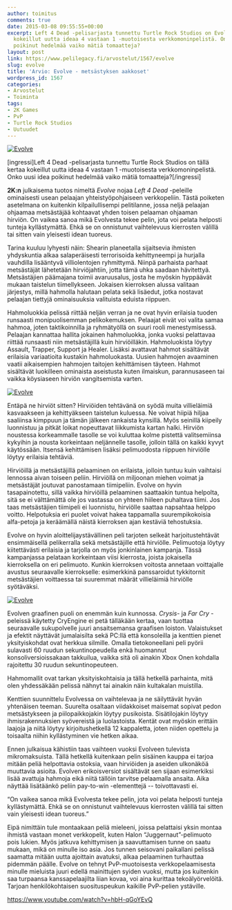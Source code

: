 ```yaml
---
author: toimitus
comments: true
date: 2015-03-08 09:55:55+00:00
excerpt: Left 4 Dead -pelisarjasta tunnettu Turtle Rock Studios on Evolven kohdalla
  kokeillut uutta ideaa 4 vastaan 1 -muotoisesta verkkomoninpelistä. Onko uusi idea
  poikinut hedelmää vaiko mätiä tomaatteja?
layout: post
link: https://www.pelilegacy.fi/arvostelut/1567/evolve
slug: evolve
title: 'Arvio: Evolve - metsästyksen aakkoset'
wordpress_id: 1567
categories:
- Arvostelut
- Toiminta
tags:
- 2K Games
- PvP
- Turtle Rock Studios
- Uutuudet
---
```


[![Evolve](http://www.pelilegacy.fi/wp-content/uploads/2015/03/evolve_wildlife.jpg)](http://www.pelilegacy.fi/wp-content/uploads/2015/03/evolve_wildlife.jpg)

[ingressi]Left 4 Dead -pelisarjasta tunnettu Turtle Rock Studios on tällä kertaa kokeillut uutta ideaa 4 vastaan 1 -muotoisesta verkkomoninpelistä. Onko uusi idea poikinut hedelmää vaiko mätiä tomaatteja?[/ingressi]

**2K:n** julkaisema tuotos nimeltä _Evolve_ nojaa _Left 4 Dead_ -peleille ominaisesti usean pelaajan yhteistyöpohjaiseen verkkopeliin. Tästä poiketen asetelmana on kuitenkin kilpailullisempi pelitilanne, jossa neljä pelaajan ohjaamaa metsästäjää kohtaavat yhden toisen pelaaman ohjaaman hirviön. On vaikea sanoa mikä Evolvesta tekee pelin, jota voi pelata helposti tunteja kyllästymättä. Ehkä se on onnistunut vaihtelevuus kierrosten välillä tai sitten vain yleisesti idean tuoreus.

Tarina kuuluu lyhyesti näin: Shearin planeetalla sijaitsevia ihmisten yhdyskuntia alkaa salaperäisesti terrorisoida kehittyneempi ja hurjalla vauhdilla lisääntyvä villiolentojen ryhmittymä. Niinpä parhaista parhaat metsästäjät lähetetään hirviöjahtiin, jotta tämä uhka saadaan hävitettyä. Metsästäjien päämajana toimii avaruusalus, josta he myöskin hyppäävät mukaan taistelun tiimellykseen. Jokaisen kierroksen alussa valitaan järjestys, millä hahmolla halutaan pelata sekä lisäedut, jotka nostavat pelaajan tiettyjä ominaisuuksia valituista eduista riippuen.

Hahmoluokkia pelissä riittää neljän verran ja ne ovat hyvin erilaisia tuoden runsaasti monipuolisemman pelikokemuksen. Pelaajat eivät voi valita samaa hahmoa, joten taktikoinnilla ja ryhmätyöllä on suuri rooli menestymisessä. Pelaajan kannattaa hallita jokainen hahmoluokka, jonka vuoksi pelattavaa riittää runsaasti niin metsästäjillä kuin hirviöilläkin. Hahmoluokista löytyy Assault, Trapper, Support ja Healer. Lisäksi avattavat hahmot sisältävät erilaisia variaatioita kustakin hahmoluokasta. Uusien hahmojen avaaminen vaatii aikaisempien hahmojen taitojen kehittämisen täyteen. Hahmot sisältävät luokilleen ominaista aseistusta kuten ilmaiskun, parannusaseen tai vaikka köysiaseen hirviön vangitsemista varten.

[![Evolve](http://www.pelilegacy.fi/wp-content/uploads/2015/03/evolve_hahmot.jpg)](http://www.pelilegacy.fi/wp-content/uploads/2015/03/evolve_hahmot.jpg)

Entäpä ne hirviöt sitten? Hirviöiden tehtävänä on syödä muita villieläimiä kasvaakseen ja kehittyäkseen taistelun kuluessa. Ne voivat hiipiä hiljaa saaliinsa kimppuun ja tämän jälkeen rankaista kynsillä. Myös seinillä kiipeily luonnistuu ja pitkät loikat nopeuttavat liikkumista kartan halki. Hirviön noustessa korkeammalle tasolle se voi kuluttaa kolme pistettä valitsemiinsa kykyihin ja nousta korkeintaan neljännelle tasolle, jolloin tällä on kaikki kyvyt käytössään. Itsensä kehittämisen lisäksi pelimuodosta riippuen hirviölle löytyy erilaisia tehtäviä.

Hirviöillä ja metsästäjillä pelaaminen on erilaista, jolloin tuntuu kuin vaihtaisi lennossa aivan toiseen peliin. Hirviöllä on miljoonan miehen voimat ja metsästäjät joutuvat panostamaan tiimipeliin. Evolve on hyvin tasapainotettu, sillä vaikka hirviöillä pelaaminen saattaakin tuntua helpolta, sitä se ei välttämättä ole jos vastassa on yhteen hiileen puhaltava tiimi. Jos taas metsästäjien tiimipeli ei luonnistu, hirviölle saattaa napsahtaa helppo voitto. Helpotuksia eri puolet voivat hakea tappamalla suurempikokoisia alfa-petoja ja keräämällä näistä kierroksen ajan kestäviä tehostuksia.

Evolve on hyvin aloittelijaystävällinen peli tarjoten selkeät harjoitustehtävät ensimmäisellä pelikerralla sekä metsästäjille että hirviölle. Pelimuotoja löytyy kiitettävästi erilaisia ja tarjolla on myös jonkinlainen kampanja. Tässä kampanjassa pelataan korkeintaan viisi kierrosta, joista jokaisella kierroksella on eri pelimuoto. Kunkin kierroksen voitosta annetaan voittajalle avustus seuraavalle kierrokselle: esimerkkinä panssaroidut tykkitornit metsästäjien voittaessa tai suuremmat määrät villieläimiä hirviölle syötäväksi.

[![Evolve](http://www.pelilegacy.fi/wp-content/uploads/2015/03/evolve_flamer.jpg)](http://www.pelilegacy.fi/wp-content/uploads/2015/03/evolve_flamer.jpg)

Evolven graafinen puoli on enemmän kuin kunnossa. _Crysis_- ja _Far Cry_ -peleissä käytetty CryEngine ei petä tälläkään kertaa, vaan tuottaa seuraavalle sukupolvelle juuri ansaitsemansa graafisen loiston. Valaistukset ja efektit näyttävät jumalaisilta sekä PC:llä että konsoleilla ja kenttien pienet yksityiskohdat ovat herkkua silmille. Omalla tietokoneellani peli pyörii sulavasti 60 ruudun sekuntinopeudella enkä huomannut konsoliversioissakaan takkuilua, vaikka sitä oli ainakin Xbox Onen kohdalla rajoitettu 30 ruudun sekuntinopeuteen.

Hahmomallit ovat tarkan yksityiskohtaisia ja tällä hetkellä parhainta, mitä olen yhdessäkään pelissä nähnyt tai ainakin näin kultakalan muistilla.

Kenttien suunnittelu Evolvessa on vaihtelevaa ja ne säilyttävät hyvän yhtenäisen teeman. Suurelta osaltaan viidakkoiset maisemat sopivat pedon metsästykseen ja piilopaikkojakin löytyy pusikoista. Sisätilojakin löytyy ihmisrakennuksien syövereistä ja luolastoista. Kentät ovat myöskin erittäin laajoja ja niitä löytyy kirjoitushetkellä 12 kappaletta, joten niiden opettelu ja toisaalta niihin kyllästyminen vie hetken aikaa.

Ennen julkaisua kähistiin taas vaihteen vuoksi Evolveen tulevista mikromaksuista. Tällä hetkellä kuitenkaan pelin sisäinen kauppa ei tarjoa mitään peliä helpottavia ostoksia, vaan hirviöiden ja aseiden ulkonäköä muuttavia asioita. Evolven erikoisversiot sisältävät sen sijaan esimerkiksi lisää avattuja hahmoja eikä niitä tällöin tarvitse pelaamalla ansaita. Aika näyttää lisätäänkö peliin pay-to-win -elementtejä -- toivottavasti ei.

<div class="pullquote">“On vaikea sanoa mikä Evolvesta tekee pelin, jota voi pelata helposti tunteja kyllästymättä. Ehkä se on onnistunut vaihtelevuus kierrosten välillä tai sitten vain yleisesti idean tuoreus.”</div>

Eipä nimittäin tule montaakaan peliä mieleeni, joissa pelattaisi yksin montaa ihmistä vastaan monet verkkopelit, kuten Halon “Juggernaut”-pelimuoto pois lukien. Myös jatkuva kehittymisen ja saavuttamisen tunne on saatu mukaan, mikä on minulle iso asia. Jos tunnen seisovani paikallani pelissä saamatta mitään uutta ajoittain avatuksi, alkaa pelaaminen turhauttaa pidemmän päälle. Evolve on tehnyt PvP-muotoisesta verkkopelaamisesta minulle mieluista juuri edellä mainittujen syiden vuoksi, mutta jos kuitenkin saa turpaansa kanssapelaajilta liian kovaa, voi aina kurittaa tekoälyörvelöitä. Tarjoan henkilökohtaisen suosituspeukun kaikille PvP-pelien ystäville.

https://www.youtube.com/watch?v=hbH-qGoYEvQ
